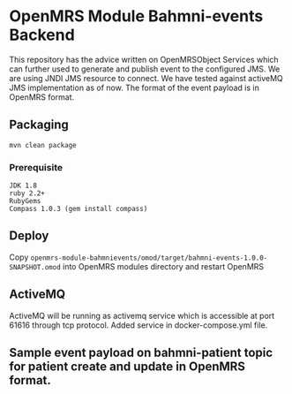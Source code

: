 OpenMRS Module Bahmni-events Backend
=================================
This repository has the advice written on OpenMRSObject Services which can further used to generate and publish event to the configured JMS.
We are using JNDI JMS resource to connect.
We have tested against activeMQ JMS implementation as of now.
The format of the event payload is in OpenMRS format.

## Packaging
```mvn clean package```

### Prerequisite
    JDK 1.8
    ruby 2.2+
    RubyGems
    Compass 1.0.3 (gem install compass)

## Deploy

Copy ```openmrs-module-bahmnievents/omod/target/bahmni-events-1.0.0-SNAPSHOT.omod``` into OpenMRS modules directory and restart OpenMRS

## ActiveMQ

ActiveMQ will be running as activemq service which is accessible at port 61616 through tcp protocol.
Added service in docker-compose.yml file.

## Sample event payload on bahmni-patient topic for patient create and update in OpenMRS format.

[](patient-event.json)

